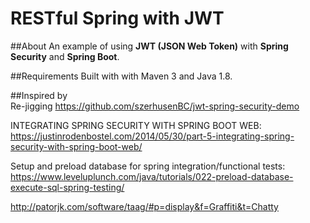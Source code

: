 # RESTful Spring with JWT

##About
An example of using **JWT (JSON Web Token)** with **Spring Security** and
**Spring Boot**.
 
 
##Requirements
Built with with Maven 3 and Java 1.8.
 
 
##Inspired by  
Re-jigging
https://github.com/szerhusenBC/jwt-spring-security-demo

INTEGRATING SPRING SECURITY WITH SPRING BOOT WEB:
https://justinrodenbostel.com/2014/05/30/part-5-integrating-spring-security-with-spring-boot-web/

Setup and preload database for spring integration/functional tests: 
https://www.leveluplunch.com/java/tutorials/022-preload-database-execute-sql-spring-testing/

http://patorjk.com/software/taag/#p=display&f=Graffiti&t=Chatty